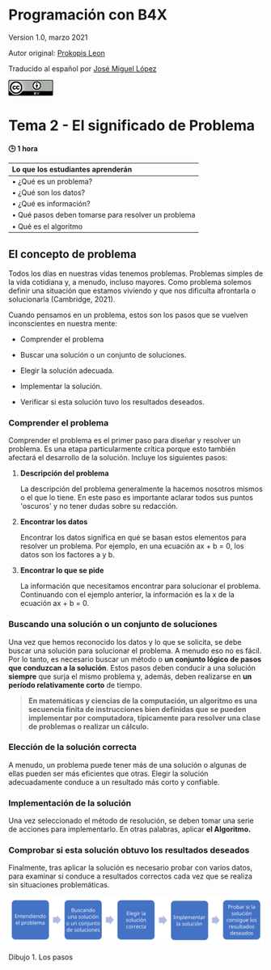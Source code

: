 # **Programación con B4X**

 Version 1.0, marzo 2021

 Autor original: [Prokopis Leon](https://github.com/pliroforikos)

 Traducido al español por [José Miguel López](https://github.com/Lamashino)
 
 ![Creative Commons 4.0](media/cc.png)

# Tema 2 - El significado de Problema

**:clock3: 1 hora**

   | Lo que los estudiantes aprenderán                  |
   |:---------------------------------------------------|
   |• ¿Qué es un problema?                              |
   |• ¿Qué son los datos?                               |
   |• ¿Qué es información?                              |
   |• Qué pasos deben tomarse para resolver un problema |
   |• Qué es el algoritmo                               |


## El concepto de problema

Todos los días en nuestras vidas tenemos problemas. Problemas simples de
la vida cotidiana y, a menudo, incluso mayores. Como problema solemos
definir una situación que estamos viviendo y que nos dificulta
afrontarla o solucionarla (Cambridge, 2021). 

Cuando pensamos en un problema, estos son los pasos que se vuelven
inconscientes en nuestra mente:

-   Comprender el problema

-   Buscar una solución o un conjunto de soluciones.

-   Elegir la solución adecuada.

-   Implementar la solución.

-   Verificar si esta solución tuvo los resultados deseados.

### Comprender el problema

Comprender el problema es el primer paso para diseñar y resolver un
problema. Es una etapa particularmente crítica porque esto también
afectará el desarrollo de la solución. Incluye los siguientes pasos:

1. **Descripción del problema**

   La descripción del problema generalmente la hacemos nosotros mismos o
   el que lo tiene. En este paso es importante aclarar todos sus puntos
   \'oscuros\' y no tener dudas sobre su redacción.

2. **Encontrar los datos**

   Encontrar los datos significa en qué se basan estos elementos para
   resolver un problema. Por ejemplo, en una ecuación ax + b = 0, los
   datos son los factores a y b.

3. **Encontrar lo que se pide**

   La información que necesitamos encontrar para solucionar el problema.
   Continuando con el ejemplo anterior, la información es la x de la
   ecuación ax + b = 0. 

### Buscando una solución o un conjunto de soluciones

Una vez que hemos reconocido los datos y lo que se solicita, se debe
buscar una solución para solucionar el problema. A menudo eso no es
fácil. Por lo tanto, es necesario buscar un método o **un conjunto
lógico de pasos que conduzcan a la solución**. Estos pasos deben
conducir a una solución **siempre** que surja el mismo problema y,
además, deben realizarse en **un período relativamente corto** de
tiempo.

>**En matemáticas y ciencias de la computación, un algoritmo es una
>secuencia finita de instrucciones bien definidas que se pueden
>implementar por computadora, típicamente para resolver una clase de
>problemas o realizar un cálculo.**

### Elección de la solución correcta

A menudo, un problema puede tener más de una solución o algunas de ellas
pueden ser más eficientes que otras. Elegir la solución adecuadamente
conduce a un resultado más corto y confiable. 

### Implementación de la solución 

Una vez seleccionado el método de resolución, se deben tomar una serie
de acciones para implementarlo. En otras palabras, aplicar **el
Algoritmo.**

### Comprobar si esta solución obtuvo los resultados deseados

Finalmente, tras aplicar la solución es necesario probar con varios
datos, para examinar si conduce a resultados correctos cada vez que se
realiza sin situaciones problemáticas.

   ![Dibujo 1. Los pasos](media/Tema%202%20-%20Imagen%201.svg)

   Dibujo 1. Los pasos